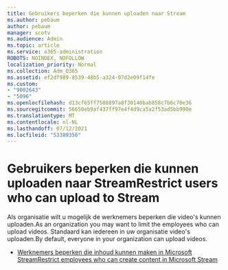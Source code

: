 ```yaml
---
title: Gebruikers beperken die kunnen uploaden naar Stream
ms.author: pebaum
author: pebaum
manager: scotv
ms.audience: Admin
ms.topic: article
ms.service: o365-administration
ROBOTS: NOINDEX, NOFOLLOW
localization_priority: Normal
ms.collection: Adm_O365
ms.assetid: ef2df989-8539-48b5-a324-97d2e09f14fe
ms.custom:
- "9002643"
- "5096"
ms.openlocfilehash: d13cf65ff7508897a8f30140bab858c7b6c70e36
ms.sourcegitcommit: 56650eb9af437ff97e4f4d9ca5a2f53ad5bb990e
ms.translationtype: MT
ms.contentlocale: nl-NL
ms.lasthandoff: 07/12/2021
ms.locfileid: "53389356"
---
```

# <a name="restrict-users-who-can-upload-to-stream"></a><span data-ttu-id="ab17f-102">Gebruikers beperken die kunnen uploaden naar Stream</span><span class="sxs-lookup"><span data-stu-id="ab17f-102">Restrict users who can upload to Stream</span></span>

<span data-ttu-id="ab17f-103">Als organisatie wilt u mogelijk de werknemers beperken die video's kunnen uploaden.</span><span class="sxs-lookup"><span data-stu-id="ab17f-103">As an organization you may want to limit the employees who can upload videos.</span></span> <span data-ttu-id="ab17f-104">Standaard kan iedereen in uw organisatie video's uploaden.</span><span class="sxs-lookup"><span data-stu-id="ab17f-104">By default, everyone in your organization can upload videos.</span></span>

- [<span data-ttu-id="ab17f-105">Werknemers beperken die inhoud kunnen maken in Microsoft Stream</span><span class="sxs-lookup"><span data-stu-id="ab17f-105">Restrict employees who can create content in Microsoft Stream</span></span>](/stream/restrict-uploaders)
